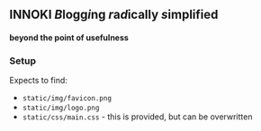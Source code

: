 ## INNOKI *B*logg*i*ng *r*a*d*ically *s*implified
#### beyond the point of usefulness

### Setup

Expects to find:

* `static/img/favicon.png`
* `static/img/logo.png`
* `static/css/main.css` - this is provided, but can be overwritten
